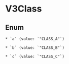 
# V3Class

## Enum


    * `a` (value: `"CLASS_A"`)

    * `b` (value: `"CLASS_B"`)

    * `c` (value: `"CLASS_C"`)



